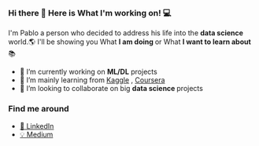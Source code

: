 ### Hi there 👋 Here is What I'm working on! 💻

I'm Pablo a person who decided to address his life into the <b> data science </b> world.🌎
I'll be showing you What <b> I am doing </b> or What <b> I want to learn about </b> 📚



- 🔭 I’m currently working on <b>ML/DL</b> projects
- 🌱 I’m mainly learning from [Kaggle](https://www.kaggle.com/) , [Coursera](https://www.coursera.org/) 
- 👯 I’m looking to collaborate on big <b> data science </b> projects


### Find me around

- [💼 LinkedIn](https://www.linkedin.com/in/paalfer96/)
- [💡 Medium](https://medium.com/@paalfer96)
